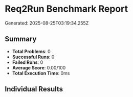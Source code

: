 # Req2Run Benchmark Report

Generated: 2025-08-25T03:19:34.255Z

## Summary
- **Total Problems**: 0
- **Successful Runs**: 0
- **Failed Runs**: 0
- **Average Score**: 0.00/100
- **Total Execution Time**: 0ms

## Individual Results

